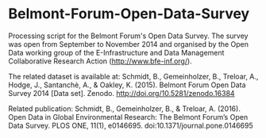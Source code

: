 # Belmont-Forum-Open-Data-Survey

Processing script for the Belmont Forum's Open Data Survey. The survey was open from September to November 2014 and 
organised by the Open Data working group of the E-Infrastructure and Data Management Collaborative Research Action 
(http://www.bfe-inf.org/).

The related dataset is available at: Schmidt, B., Gemeinholzer, B., Treloar, A., Hodge, J., Santanchè, A., & Oakley, K. (2015). Belmont Forum Open Data Survey 2014 [Data set]. Zenodo. http://doi.org/10.5281/zenodo.16384

Related publication: Schmidt, B., Gemeinholzer, B., & Treloar, A. (2016). Open Data in Global Environmental Research: The Belmont Forum’s Open Data Survey. PLOS ONE, 11(1), e0146695. doi:10.1371/journal.pone.0146695
